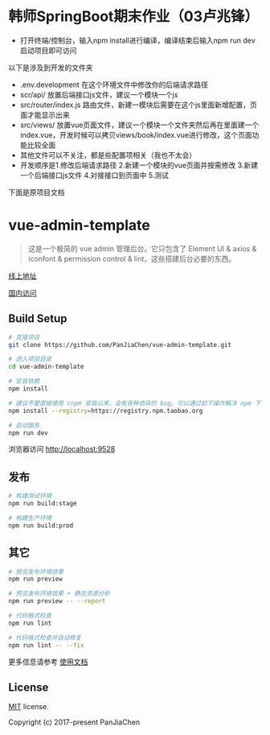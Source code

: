 # 韩师SpringBoot期末作业（03卢兆锋）



- 打开终端/控制台，输入npm install进行编译，编译结束后输入npm run dev启动项目即可访问

以下是涉及到开发的文件夹

- .env.development 在这个环境文件中修改你的后端请求路径
- scr/api/ 放置后端接口js文件，建议一个模块一个js
- src/router/index.js 路由文件，新建一模块后需要在这个js里面新增配置，页面才能显示出来
- src/views/ 放置vue页面文件，建议一个模块一个文件夹然后再在里面建一个index.vue，开发时候可以拷贝views/book/index.vue进行修改，这个页面功能比较全面
- 其他文件可以不关注，都是些配置项相关（我也不太会）
- 开发顺序是1.修改后端请求路径 2.新建一个模块的vue页面并按需修改 3.新建一个后端接口js文件 4.对接接口到页面中 5.测试

下面是原项目文档

# vue-admin-template

> 这是一个极简的 vue admin 管理后台。它只包含了 Element UI & axios & iconfont & permission control & lint，这些搭建后台必要的东西。

[线上地址](http://panjiachen.github.io/vue-admin-template)

[国内访问](https://panjiachen.gitee.io/vue-admin-template)

## Build Setup

```bash
# 克隆项目
git clone https://github.com/PanJiaChen/vue-admin-template.git

# 进入项目目录
cd vue-admin-template

# 安装依赖
npm install

# 建议不要直接使用 cnpm 安装以来，会有各种诡异的 bug。可以通过如下操作解决 npm 下载速度慢的问题
npm install --registry=https://registry.npm.taobao.org

# 启动服务
npm run dev
```

浏览器访问 [http://localhost:9528](http://localhost:9528)

## 发布

```bash
# 构建测试环境
npm run build:stage

# 构建生产环境
npm run build:prod
```

## 其它

```bash
# 预览发布环境效果
npm run preview

# 预览发布环境效果 + 静态资源分析
npm run preview -- --report

# 代码格式检查
npm run lint

# 代码格式检查并自动修复
npm run lint -- --fix
```

更多信息请参考 [使用文档](https://panjiachen.github.io/vue-element-admin-site/zh/)

## License

[MIT](https://github.com/PanJiaChen/vue-admin-template/blob/master/LICENSE) license.

Copyright (c) 2017-present PanJiaChen
